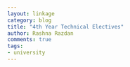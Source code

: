 ```yaml
---
layout: linkage
category: blog
title: "4th Year Technical Electives"
author: Rashna Razdan
comments: true
tags:
- university
---
```



